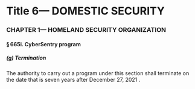 
# Title 6— DOMESTIC SECURITY
### CHAPTER 1— HOMELAND SECURITY ORGANIZATION
#### § 665i. CyberSentry program
##### (g) Termination

The authority to carry out a program under this section shall terminate on the date that is seven years after December 27, 2021 .
